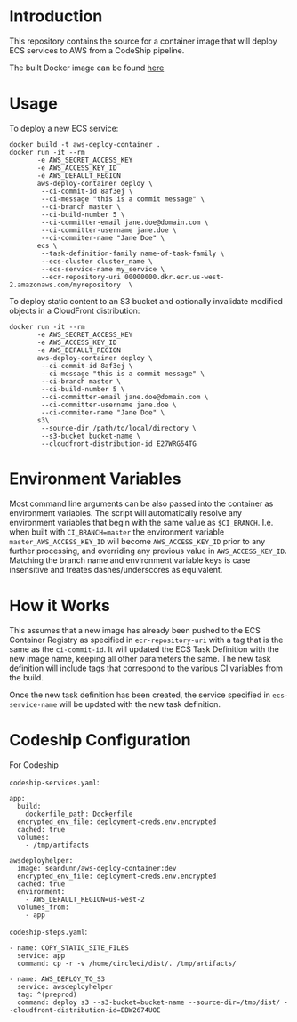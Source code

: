 # Introduction

This repository contains the source for a container image that will deploy ECS
services to AWS from a CodeShip pipeline.

The built Docker image can be found [here](https://hub.docker.com/r/seandunn/aws-deploy-container/)

# Usage
To deploy a new ECS service:
```
docker build -t aws-deploy-container .
docker run -it --rm 
       -e AWS_SECRET_ACCESS_KEY 
       -e AWS_ACCESS_KEY_ID 
       -e AWS_DEFAULT_REGION 
       aws-deploy-container deploy \
        --ci-commit-id 8af3ej \
        --ci-message "this is a commit message" \
        --ci-branch master \
        --ci-build-number 5 \
        --ci-committer-email jane.doe@domain.com \
        --ci-committer-username jane.doe \
        --ci-commiter-name "Jane Doe" \
       ecs \
        --task-definition-family name-of-task-family \
        --ecs-cluster cluster_name \
        --ecs-service-name my_service \
        --ecr-repository-uri 00000000.dkr.ecr.us-west-2.amazonaws.com/myrepository  \
```

To deploy static content to an S3 bucket and optionally invalidate modified objects in a CloudFront distribution:
```
docker run -it --rm 
       -e AWS_SECRET_ACCESS_KEY 
       -e AWS_ACCESS_KEY_ID 
       -e AWS_DEFAULT_REGION 
       aws-deploy-container deploy \
        --ci-commit-id 8af3ej \
        --ci-message "this is a commit message" \
        --ci-branch master \
        --ci-build-number 5 \
        --ci-committer-email jane.doe@domain.com \
        --ci-committer-username jane.doe \
        --ci-commiter-name "Jane Doe" \
       s3\
        --source-dir /path/to/local/directory \
        --s3-bucket bucket-name \
        --cloudfront-distribution-id E27WRG54TG
```

# Environment Variables 
Most command line arguments can be also passed into the container as environment variables. The script will automatically resolve any environment variables that begin with the same value as `$CI_BRANCH`. I.e. when built with `CI_BRANCH=master` the environment variable `master_AWS_ACCESS_KEY_ID` will become `AWS_ACCESS_KEY_ID` prior to any further processing, and overriding any previous value in `AWS_ACCESS_KEY_ID`. Matching the branch name and environment variable keys is case insensitive and treates dashes/underscores as equivalent.

# How it Works
This assumes that a new image has already been pushed to the ECS Container
Registry as specified in `ecr-repository-uri` with a tag that is the same as
the `ci-commit-id`. It will updated the ECS Task
Definition with the new image name, keeping all other parameters the same.
The new task definition will include tags that correspond to the various CI
variables from the build. 

Once the new task definition has been created, the service specified in
`ecs-service-name` will be updated with the new task definition.

# Codeship Configuration
For Codeship 

`codeship-services.yaml`: 
```
app:
  build:
    dockerfile_path: Dockerfile
  encrypted_env_file: deployment-creds.env.encrypted
  cached: true
  volumes:
    - /tmp/artifacts

awsdeployhelper:
  image: seandunn/aws-deploy-container:dev
  encrypted_env_file: deployment-creds.env.encrypted
  cached: true
  environment:
    - AWS_DEFAULT_REGION=us-west-2
  volumes_from:
    - app
```

`codeship-steps.yaml`:
```
- name: COPY_STATIC_SITE_FILES
  service: app
  command: cp -r -v /home/circleci/dist/. /tmp/artifacts/

- name: AWS_DEPLOY_TO_S3
  service: awsdeployhelper
  tag: ^(preprod)
  command: deploy s3 --s3-bucket=bucket-name --source-dir=/tmp/dist/ --cloudfront-distribution-id=EBW2674UOE
```
